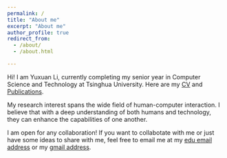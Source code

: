 ```yaml
---
permalink: /
title: "About me"
excerpt: "About me"
author_profile: true
redirect_from: 
  - /about/
  - /about.html

---
```


Hi! I am Yuxuan Li, currently completing my senior year in Computer Science and Technology at Tsinghua University. Here are my [CV](https://yassellee.github.io/CV_YuxuanLi.pdf) and [Publications](https://yassellee.github.io/publications/).

My research interest spans the wide field of human-computer interaction. I believe that with a deep understanding of both humans and technology, they can enhance the capabilities of one another.

I am open for any collaboration! If you want to collabotate with me or just have some ideas to share with me, feel free to email me at my [edu email address](yuxuan-l20@mails.tsinghua.edu.cn) or my [gmail address](yuxuanli011225@gamil.com).